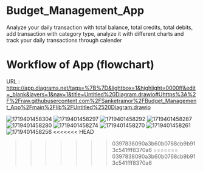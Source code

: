 # Budget_Management_App

Analyze your daily transaction with total balance, total credits, total debits, add transaction with category type, analyze it with different charts and track your daily transactions through calender

# Workflow of App (flowchart) 
URL : 
https://app.diagrams.net/tags=%7B%7D&lightbox=1&highlight=0000ff&edit=_blank&layers=1&nav=1&title=Untitled%20Diagram.drawio#Uhttps%3A%2F%2Fraw.githubusercontent.com%2FSanketrajnor%2FBudget_Management_App%2Fmain%2Flib%2FUntitled%2520Diagram.drawio


![1719401458304](https://github.com/Sanketrajnor/Budget_Management_App/assets/107184559/0d3e81e2-7097-47ad-bd0e-545ac7ccc598)
![1719401458297](https://github.com/Sanketrajnor/Budget_Management_App/assets/107184559/325b84c9-ae8d-4e49-88d3-c3ad3bad0000)
![1719401458292](https://github.com/Sanketrajnor/Budget_Management_App/assets/107184559/05716846-2280-453a-8225-cbc4ec8d5e78)
![1719401458287](https://github.com/Sanketrajnor/Budget_Management_App/assets/107184559/45d5b0b1-f67f-402a-91b8-06bcb5b4241e)
![1719401458280](https://github.com/Sanketrajnor/Budget_Management_App/assets/107184559/3e1cd6ae-0718-4c6f-9905-441759c8f8e5)
![1719401458274](https://github.com/Sanketrajnor/Budget_Management_App/assets/107184559/3587e22a-bcd4-4b81-8edc-cf874a862cb6)
![1719401458270](https://github.com/Sanketrajnor/Budget_Management_App/assets/107184559/9d614491-c112-4590-940e-f54ea3359a2e)
![1719401458261](https://github.com/Sanketrajnor/Budget_Management_App/assets/107184559/b4591a28-bc54-4d64-abb4-88d7d4987c8a)
![1719401458256](https://github.com/Sanketrajnor/Budget_Management_App/assets/107184559/8954b04d-73e4-4e2e-98a5-0b0f5ac7ee7f)
<<<<<<< HEAD
>>>>>>> 0397838090a3b60b0768cb9b913c541fff8370a6
=======
>>>>>>> 0397838090a3b60b0768cb9b913c541fff8370a6
